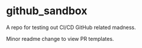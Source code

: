 # github_sandbox
A repo for testing out CI/CD GitHub related madness.

Minor readme change to view PR templates.
